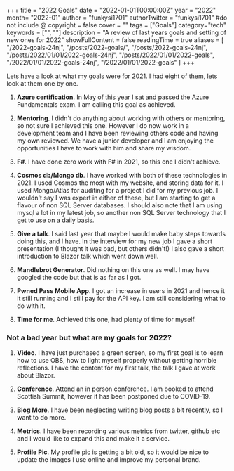 +++
title = "2022 Goals"
date = "2022-01-01T00:00:00Z"
year = "2022"
month= "2022-01"
author = "funkysi1701"
authorTwitter = "funkysi1701" #do not include @
copyright = false
cover = ""
tags = ["Goals"]
category="tech"
keywords = ["", ""]
description = "A review of last years goals and setting of new ones for 2022"
showFullContent = false
readingTime = true
aliases = [
    "/2022-goals-24nj",
    "/posts/2022-goals/",
    "/posts/2022-goals-24nj",
    "/posts/2022/01/01/2022-goals-24nj",
    "/posts/2022/01/01/2022-goals",
    "/2022/01/01/2022-goals-24nj",
    "/2022/01/01/2022-goals"
]
+++

Lets have a look at what my goals were for 2021. I had eight of them, lets look at them one by one.

1. **Azure certification**. In May of this year I sat and passed the Azure Fundamentals exam. I am calling this goal as achieved. 

2. **Mentoring**. I didn't do anything about working with others or mentoring, so not sure I achieved this one. However I do now work in a development team and I have been reviewing others code and having my own reviewed. We have a junior developer and I am enjoying the opportunities I have to work with him and share my wisdom.

3. **F#**. I have done zero work with F# in 2021, so this one I didn't achieve.

4. **Cosmos db/Mongo db**. I have worked with both of these technologies in 2021. I used Cosmos the most with my website, and storing data for it. I used Mongo/Atlas for auditing for a project I did for my previous job. I wouldn't say I was expert in either of these, but I am starting to get a flavour of non SQL Server databases. I should also note that I am using mysql a lot in my latest job, so another non SQL Server technology that I get to use on a daily basis.

5. **Give a talk**. I said last year that maybe I would make baby steps towards doing this, and I have. In the interview for my new job I gave a short presentation (I thought it was bad, but others didn't!) I also gave a short introduction to Blazor talk which went down well.

6. **Mandlebrot Generator**. Did nothing on this one as well. I may have googled the code but that is as far as I got.

7. **Pwned Pass Mobile App**. I got an increase in users in 2021 and hence it it still running and I still pay for the API key. I am still considering what to do with it.

8. **Time for me**. Achieved this one, had plenty of time for myself.
 
### Not a bad year but what are my goals for 2022?

1. **Video**. I have just purchased a green screen, so my first goal is to learn how to use OBS, how to light myself properly without getting horrible reflections. I have the content for my first talk, the talk I gave at work about Blazor.

2. **Conference**. Attend an in person conference. I am booked to attend Scottish Summit, however it has been postponed due to COVID-19.

3. **Blog More**. I have been neglecting writing blog posts a bit recently, so I want to do more. 

4. **Metrics**. I have been recording various metrics from twitter, github etc and I would like to expand this and make it a service. 

5. **Profile Pic**. My profile pic is getting a bit old, so it would be nice to update the images I use online and improve my personal brand.

